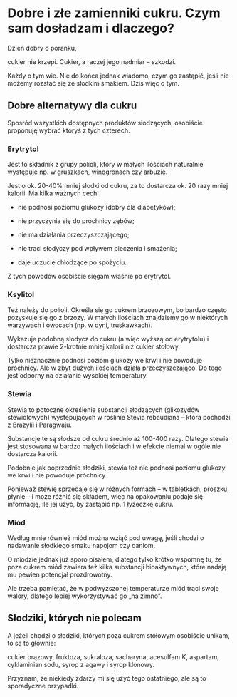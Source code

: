 # Dobre i złe zamienniki cukru. Czym sam dosładzam i dlaczego?

Dzień dobry o poranku,

cukier nie krzepi. Cukier, a raczej jego nadmiar – szkodzi.

Każdy o tym wie. Nie do końca jednak wiadomo, czym go zastąpić, jeśli nie możemy rozstać się ze słodkim smakiem. Dziś więc o tym.

## Dobre alternatywy dla cukru

Spośród wszystkich dostępnych produktów słodzących, osobiście proponuję wybrać któryś z tych czterech.

### Erytrytol

Jest to składnik z grupy polioli, który w małych ilościach naturalnie występuje np. w gruszkach, winogronach czy arbuzie.

Jest o ok. 20-40% mniej słodki od cukru, za to dostarcza ok. 20 razy mniej kalorii. Ma kilka ważnych cech:

- nie podnosi poziomu glukozy (dobry dla diabetyków);

- nie przyczynia się do próchnicy zębów;

- nie ma działania przeczyszczającego;

- nie traci słodyczy pod wpływem pieczenia i smażenia;

- daje uczucie chłodzące po spożyciu.

Z tych powodów osobiście sięgam właśnie po erytrytol.

### Ksylitol

Też należy do polioli. Określa się go cukrem brzozowym, bo bardzo często pozyskuje się go z brzozy. W małych ilościach znajdziemy go w niektórych warzywach i owocach (np. w dyni, truskawkach).

Wykazuje podobną słodycz do cukru (a więc wyższą od erytrytolu) i dostarcza prawie 2-krotnie mniej kalorii niż cukier stołowy.

Tylko nieznacznie podnosi poziom glukozy we krwi i nie powoduje próchnicy. Ale w zbyt dużych ilościach działa przeczyszczająco. Do tego jest odporny na działanie wysokiej temperatury.

### Stewia

Stewia to potoczne określenie substancji słodzących (glikozydów stewiolowych) występujących w roślinie Stevia rebaudiana – która pochodzi z Brazylii i Paragwaju.

Substancje te są słodsze od cukru średnio aż 100-400 razy. Dlatego stewia jest stosowana w bardzo małych ilościach i w efekcie niemal w ogóle nie dostarcza kalorii.

Podobnie jak poprzednie słodziki, stewia też nie podnosi poziomu glukozy we krwi i nie powoduje próchnicy.

Ponieważ stewię sprzedaje się w różnych formach – w tabletkach, proszku, płynie – i może różnić się składem, więc na opakowaniu podaje się informację, ile jej użyć, by zastąpić np. 1 łyżeczkę cukru.

### Miód

Według mnie również miód można wziąć pod uwagę, jeśli chodzi o nadawanie słodkiego smaku napojom czy daniom.

O miodzie jednak już sporo pisałem, dlatego tylko krótko wspomnę tu, że poza cukrem miód zawiera też kilka substancji bioaktywnych, które nadają mu pewien potencjał prozdrowotny.

Ale trzeba pamiętać, że w podwyższonej temperaturze miód traci swoje walory, dlatego lepiej wykorzystywać go „na zimno”.

## Słodziki, których nie polecam

A jeżeli chodzi o słodziki, których poza cukrem stołowym osobiście unikam, to są to głównie:

cukier brązowy, fruktoza, sukraloza, sacharyna, acesulfam K, aspartam, cyklaminian sodu, syrop z agawy i syrop klonowy.

Przyznam, że niekiedy zdarzy mi się użyć tego ostatniego, ale są to sporadyczne przypadki.

